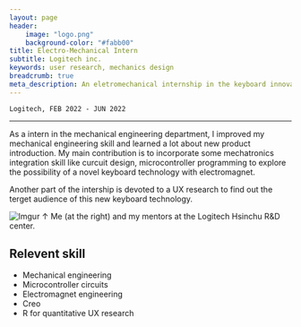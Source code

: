```yaml
---
layout: page
header:
    image: "logo.png"
    background-color: "#fabb00"
title: Electro-Mechanical Intern
subtitle: Logitech inc.
keywords: user research, mechanics design
breadcrumb: true
meta_description: An eletromechanical internship in the keyboard innovation team at Logitech to research and develope novel technology for future keyboards.
---
```


`Logitech, FEB 2022 - JUN 2022`

---
As a intern in the mechanical engineering department, I improved my mechanical engineering skill and learned a lot about new product introduction. My main contribution is to incorporate some mechatronics integration skill like curcuit design, microcontroller programming to explore the possibility of a novel keyboard technology with electromagnet.

Another part of the intership is devoted to a UX research to find out the terget audience of this new keyboard technology. 

![Imgur](https://imgur.com/nlLZ0xw.jpg)
&uarr; Me (at the right) and my mentors at the Logitech Hsinchu R&D center.

## Relevent skill
- Mechanical engineering
- Microcontroller circuits
- Electromagnet engineering
- Creo
- R for quantitative UX research